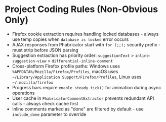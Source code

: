 # Project Coding Rules (Non-Obvious Only)

- Firefox cookie extraction requires handling locked databases - always use temp copies when `database is locked` error occurs
- AJAX responses from Phabricator start with `for (;;);` security prefix - must strip before JSON parsing
- Suggestion extraction has priority order: `suggestionText` > `inline-suggestion-view` > `differential-inline-comment`
- Cross-platform Firefox profile paths: Windows uses `%APPDATA%/Mozilla/Firefox/Profiles`, macOS uses `~/Library/Application Support/Firefox/Profiles`, Linux uses `~/.mozilla/firefox`
- Progress bars require `enable_steady_tick()` for animation during async operations
- User cache in `PhabricatorCommentExtractor` prevents redundant API calls - always check cache first
- Inline comments marked as "done" are filtered by default - use `include_done` parameter to override
